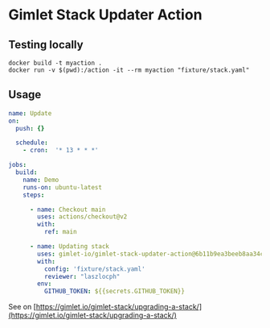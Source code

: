 # Gimlet Stack Updater Action

## Testing locally

```
docker build -t myaction .
docker run -v $(pwd):/action -it --rm myaction "fixture/stack.yaml"
```

## Usage

```yaml
name: Update
on:
  push: {}

  schedule:
    - cron:  '* 13 * * *'

jobs:
  build:
    name: Demo
    runs-on: ubuntu-latest
    steps:

      - name: Checkout main
        uses: actions/checkout@v2
        with:
          ref: main

      - name: Updating stack
        uses: gimlet-io/gimlet-stack-updater-action@6b11b9ea3beeb8aa34c48964598287d11b717cc6
        with:
          config: 'fixture/stack.yaml'
          reviewer: "laszlocph"
        env:
          GITHUB_TOKEN: ${{secrets.GITHUB_TOKEN}}
```

See on [https://gimlet.io/gimlet-stack/upgrading-a-stack/](https://gimlet.io/gimlet-stack/upgrading-a-stack/)
